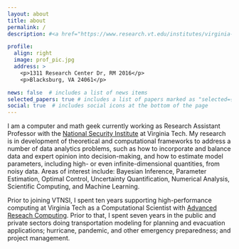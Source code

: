 ```yaml
---
layout: about
title: about
permalink: /
description: #<a href="https://www.research.vt.edu/institutes/virginia-tech-national-security-institute.html">National Security Institute, Virginia Tech</a>. #Address. Contacts. Moto. Etc.

profile:
  align: right
  image: prof_pic.jpg
  address: >
    <p>1311 Research Center Dr, RM 2016</p>
    <p>Blacksburg, VA 24061</p>

news: false  # includes a list of news items
selected_papers: true # includes a list of papers marked as "selected={true}"
social: true  # includes social icons at the bottom of the page
---
```


I am a computer and math geek currently working as Research Assistant Professor with the [National Security Institute](https://www.research.vt.edu/institutes/virginia-tech-national-security-institute.html) at Virginia Tech. My research is in development of theoretical and computational frameworks to address a number of data analytics problems, such as how to incorporate and balance data and expert opinion into decision-making, and how to estimate model parameters, including high- or even infinite-dimensional quantities, from noisy data. Areas of interest include: Bayesian Inference, Parameter Estimation, Optimal Control, Uncertainty Quantification, Numerical Analysis, Scientific Computing, and Machine Learning.

Prior to joining VTNSI, I spent ten years supporting high-performance computing at Virginia Tech as a Computational Scientist with [Advanced Reseach Computing](https://arc.vt.edu). Prior to that, I spent seven years in the public and private sectors doing transportation modeling for planning and evacuation applications; hurricane, pandemic, and other emergency preparedness; and project management.

<!--
## education
- Ph.D., Math, 2018, Virginia Tech
- M.S., Math, 2004, Virginia Tech
- B.S., Physics, 2004, Virginia Tech
- B.S., Math, 2002, Virginia Tech
-->
